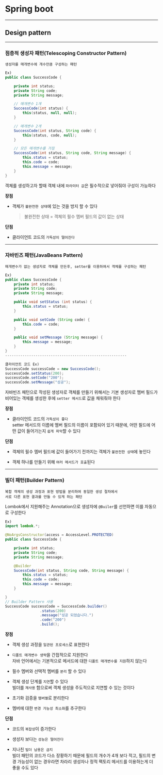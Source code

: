 # Spring boot
---
## Design pattern
---
### 점층적 생성자 패턴(Telescoping Constructor Pattern)
```
생성자를 매개변수에 개수만큼 구성하는 패턴
```
```java
Ex)
public class SuccessCode {

    private int status;
    private String code;
    private String message;

    // 매개변수 1개
    SuccessCode(int status) {
        this(status, null, null);
    }

    // 매개변수 2개
    SuccessCode(int status, String code) {
        this(status, code, null);
    }

    // 모든 매개변수를 가짐
    SuccessCode(int status, String code, String message) {
        this.status = status;
        this.code = code;
        this.message = message;
    }
}
```
객체를 생성하고자 할때 객체 내에 `파라미터 값`은 필수적으로 넣어줘야 구성이 가능하다

**장점**   
- 객체가 `불완전한 상태`에 있는 것을 방지 할 수 있다
    > 불완전한 상태 = 객체의 필수 멤버 필드의 값이 없는 상태

**단점**   
- 클라이언트 코드의 `가독성이 떨어진다`

---
### 자바빈즈 패턴(JavaBeans Pattern)
```
매개변수가 없는 생성자로 객체를 만든후, setter를 이용하여서 객체를 구성하는 패턴
```
```java
Ex)
public class SuccessCode {
    private int status;
    private String code;
    private String message;

    public void setStatus (int status) {
        this.status = status;
    }

    public void setCode (String code) {
        this.code = code;
    }

    public void setMessage (String message) {
        this.message = message;
    }
}
--------------------------------------------------------

클라이언트 코드 Ex)
SuccessCode successCode = new SuccessCode();
successCode.setStatus(200);
successCode.setCode("200");
successCode.setMessage("성공");
```
자바빈즈 패턴으로 작성된 생성자로 객체를 만들기 위해서는 기본 생성자로 멤버 필드가 비어있는 객체를 생성한 후에 `setter 메서드`로 값을 채워줘야 한다

**장점**   
- 클라이언트 코드의 `가독성이 좋다`   
setter 메서드의 이름에 멤버 필드의 이름이 포함되어 있기 때문에, 어떤 필드에 어떤 값이 들어가는지 `쉽게 파악`할 수 있다

**단점**   
- 객체의 필수 멤버 필드에 값이 들어가기 전까지는 객체가 `불완전한 상태`에 놓인다

- 객체 하나를 만들기 위해 `여러 메서드가 호출`된다

---
### 빌더 패턴(Builder Pattern)
```
복합 객체의 생성 과정과 표현 방법을 분리하여 동일한 생성 절차에서
서로 다른 표현 결과를 만들 수 있게 하는 패턴
```
Lombok에서 지원해주는 Annotation으로 생성자에 `@Builer`를 선언하면 이를 자동으로 구성한다
```java
Ex)
import lombok.*;

@NoArgsConstructor(access = AccessLevel.PROTECTED)
public class SuccessCode {

    private int status;
    private String code;
    private String message;

    @Builder
    SucessCode(int status, String code, String message) {
        this.status = status;
        this.code = code;
        this.message = message;
    }

}
// Builder Pattern 사용
SuccessCode successCode = SuccessCode.builder()
                .status(200)
                .message("성공 되었습니다.")
                .code("200")
                .build();
```

**장점**   
- 객체 생성 과정을 `일관된 프로세스`로 표현한다

- `디폴트 매개변수 생략`을 간접적으로 지원한다   
자바 언어에서는 기본적으로 메서드에 대한 `디폴트 매개변수를 지원`하지 않는다
- 필수 멤버와 선택적 멤버를 `분리` 할 수 있다
- 객체 생성 단계를 `지연`할 수 있다   
빌더를 `재사용` 함으로써 객체 생성을 주도적으로 지연할 수 있는 것이다
- 초기화 검증을 `멤버별`로 분리한다
- 멤버에 대한 `변경 가능성 최소화`를 추구한다

**단점**   
- 코드의 `복잡성`이 증가한다

- 생성자 보다는 `성능은 떨어진다`
- 지나친 `빌더 남용은 금지`   
빌더 패턴의 코드가 다소 장황하기 때문에 필드의 개수가 4개 보다 적고, 필드의 변경 가능성이 없는 경우라면 차라리 생성자나 정적 팩토리 메서드를 이용하는게 더 좋을 수도 있다
